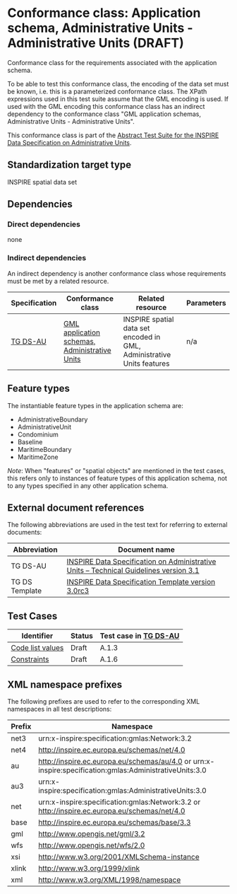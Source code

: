 # Conformance class: Application schema, Administrative Units - Administrative Units (DRAFT)

Conformance class for the requirements associated with the application schema. 

To be able to test this conformance class, the encoding of the data set must be known, i.e. this is a parameterized conformance class. The XPath expressions used in this test suite assume that the GML encoding is used. If used with the GML encoding this conformance class has an indirect dependency to the conformance class "GML application schemas, Administrative Units - Administrative Units".

This conformance class is part of the [Abstract Test Suite for the INSPIRE Data Specification on Administrative Units](http://inspire.ec.europa.eu/id/ats/data-au/3.1).

## Standardization target type

INSPIRE spatial data set

## Dependencies

### Direct dependencies

none

### Indirect dependencies

An indirect dependency is another conformance class whose requirements must be met by a related resource.

| Specification | Conformance class | Related resource | Parameters |
| ------------- | ----------------- | ---------------- | ---------- |
| [TG DS-AU](http://inspire.ec.europa.eu/id/ats/data-au/3.1/au-as/README#ref_TG_DS_HY) | [GML application schemas, Administrative Units](http://inspire.ec.europa.eu/id/ats/data-au/3.1/hy-gml) | INSPIRE spatial data set encoded in GML, Administrative Units features | n/a |
 
## Feature types <a name="feature-types"></a>

The instantiable feature types in the application schema are:

* AdministrativeBoundary
* AdministrativeUnit
* Condominium
* Baseline
* MaritimeBoundary
* MaritimeZone

*Note*: When "features" or "spatial objects" are mentioned in the test cases, this refers only to instances of feature types of this application schema, not to any types specified in any other application schema.

## External document references

The following abbreviations are used in the test text for referring to external documents:

Abbreviation                     | Document name
-------------------------------- | --------------------------------------------------
TG DS-AU <a name="ref_TG_DS_AU"></a>   | [INSPIRE Data Specification on Administrative Units – Technical Guidelines version 3.1](http://inspire.ec.europa.eu/documents/Data_Specifications/INSPIRE_DataSpecification_AU_v3.1.pdf)
TG DS Template <a name="ref_TG_DS_tmpl"></a>   | [INSPIRE Data Specification Template version 3.0rc3](http://inspire.jrc.ec.europa.eu/documents/Data_Specifications/INSPIRE_DataSpecification_Template_v3.0rc3.pdf)

## Test Cases

| Identifier                                                        | Status   | Test case in [TG DS-AU](#ref_TG_DS_AU)  |
| ----------------------------------------------------------------- | -------- | ------------ |
| [Code list values](http://inspire.ec.europa.eu/id/ats/data-au/3.1/au-as/code-list-values)  | Draft  | A.1.3  |
| [Constraints](http://inspire.ec.europa.eu/id/ats/data-au/3.1/au-as/constraints)  | Draft  | A.1.6  |

## XML namespace prefixes <a name="namespaces"></a>

The following prefixes are used to refer to the corresponding XML namespaces in all test descriptions:

Prefix         | Namespace
-------------- | -------------------------------------------------
net3           | urn:x-inspire:specification:gmlas:Network:3.2
net4           | http://inspire.ec.europa.eu/schemas/net/4.0
au          | http://inspire.ec.europa.eu/schemas/au/4.0 or urn:x-inspire:specification:gmlas:AdministrativeUnits:3.0
au3          | urn:x-inspire:specification:gmlas:AdministrativeUnits:3.0
net            | urn:x-inspire:specification:gmlas:Network:3.2 or http://inspire.ec.europa.eu/schemas/net/4.0
base           | http://inspire.ec.europa.eu/schemas/base/3.3
gml            | http://www.opengis.net/gml/3.2
wfs            | http://www.opengis.net/wfs/2.0
xsi            | http://www.w3.org/2001/XMLSchema-instance
xlink          | http://www.w3.org/1999/xlink
xml            | http://www.w3.org/XML/1998/namespace

